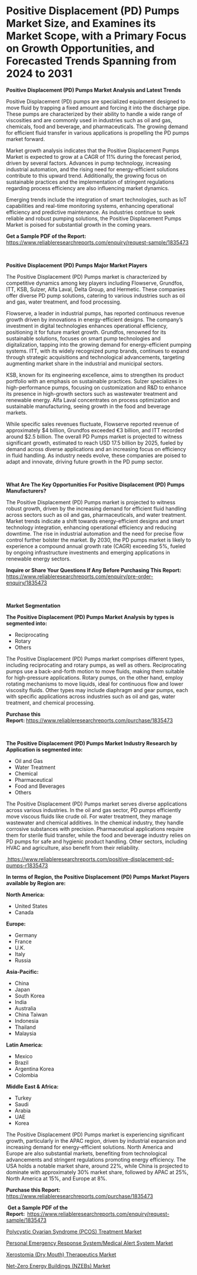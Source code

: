 <p><h1>Positive Displacement (PD) Pumps Market Size, and Examines its Market Scope, with a Primary Focus on Growth Opportunities, and Forecasted Trends Spanning from 2024 to 2031</h1></p><p><strong>Positive Displacement (PD) Pumps Market Analysis and Latest Trends</strong></p>
<p><p>Positive Displacement (PD) pumps are specialized equipment designed to move fluid by trapping a fixed amount and forcing it into the discharge pipe. These pumps are characterized by their ability to handle a wide range of viscosities and are commonly used in industries such as oil and gas, chemicals, food and beverage, and pharmaceuticals. The growing demand for efficient fluid transfer in various applications is propelling the PD pumps market forward. </p><p>Market growth analysis indicates that the Positive Displacement Pumps Market is expected to grow at a CAGR of 11% during the forecast period, driven by several factors. Advances in pump technology, increasing industrial automation, and the rising need for energy-efficient solutions contribute to this upward trend. Additionally, the growing focus on sustainable practices and the implementation of stringent regulations regarding process efficiency are also influencing market dynamics. </p><p>Emerging trends include the integration of smart technologies, such as IoT capabilities and real-time monitoring systems, enhancing operational efficiency and predictive maintenance. As industries continue to seek reliable and robust pumping solutions, the Positive Displacement Pumps Market is poised for substantial growth in the coming years.</p></p>
<p><strong>Get a Sample PDF of the Report:&nbsp;</strong> <a href="https://www.reliableresearchreports.com/enquiry/request-sample/1835473?utm_campaign=24&utm_medium=2&utm_source=Github&utm_content=ia&utm_term=31122024&utm_id=positive-displacement-pd-pumps">https://www.reliableresearchreports.com/enquiry/request-sample/1835473</a></p>
<p>&nbsp;</p>
<p><strong>Positive Displacement (PD) Pumps Major Market Players</strong></p>
<p><p>The Positive Displacement (PD) Pumps market is characterized by competitive dynamics among key players including Flowserve, Grundfos, ITT, KSB, Sulzer, Alfa Laval, Delta Group, and Hermetic. These companies offer diverse PD pump solutions, catering to various industries such as oil and gas, water treatment, and food processing.</p><p>Flowserve, a leader in industrial pumps, has reported continuous revenue growth driven by innovations in energy-efficient designs. The company’s investment in digital technologies enhances operational efficiency, positioning it for future market growth. Grundfos, renowned for its sustainable solutions, focuses on smart pump technologies and digitalization, tapping into the growing demand for energy-efficient pumping systems. ITT, with its widely recognized pump brands, continues to expand through strategic acquisitions and technological advancements, targeting augmenting market share in the industrial and municipal sectors.</p><p>KSB, known for its engineering excellence, aims to strengthen its product portfolio with an emphasis on sustainable practices. Sulzer specializes in high-performance pumps, focusing on customization and R&D to enhance its presence in high-growth sectors such as wastewater treatment and renewable energy. Alfa Laval concentrates on process optimization and sustainable manufacturing, seeing growth in the food and beverage markets.</p><p>While specific sales revenues fluctuate, Flowserve reported revenue of approximately $4 billion, Grundfos exceeded €3 billion, and ITT recorded around $2.5 billion. The overall PD Pumps market is projected to witness significant growth, estimated to reach USD 17.5 billion by 2025, fueled by demand across diverse applications and an increasing focus on efficiency in fluid handling. As industry needs evolve, these companies are poised to adapt and innovate, driving future growth in the PD pump sector.</p></p>
<p>&nbsp;</p>
<p><strong>What Are The Key Opportunities For Positive Displacement (PD) Pumps Manufacturers?</strong></p>
<p><p>The Positive Displacement (PD) Pumps market is projected to witness robust growth, driven by the increasing demand for efficient fluid handling across sectors such as oil and gas, pharmaceuticals, and water treatment. Market trends indicate a shift towards energy-efficient designs and smart technology integration, enhancing operational efficiency and reducing downtime. The rise in industrial automation and the need for precise flow control further bolster the market. By 2030, the PD pumps market is likely to experience a compound annual growth rate (CAGR) exceeding 5%, fueled by ongoing infrastructure investments and emerging applications in renewable energy sectors.</p></p>
<p><strong>Inquire or Share Your Questions If Any Before Purchasing This Report:</strong> <a href="https://www.reliableresearchreports.com/enquiry/pre-order-enquiry/1835473?utm_campaign=24&utm_medium=2&utm_source=Github&utm_content=ia&utm_term=31122024&utm_id=positive-displacement-pd-pumps">https://www.reliableresearchreports.com/enquiry/pre-order-enquiry/1835473</a></p>
<p>&nbsp;</p>
<p><strong>Market Segmentation</strong></p>
<p><strong>The Positive Displacement (PD) Pumps Market Analysis by types is segmented into:</strong></p>
<p><ul><li>Reciprocating</li><li>Rotary</li><li>Others</li></ul></p>
<p><p>The Positive Displacement (PD) Pumps market comprises different types, including reciprocating and rotary pumps, as well as others. Reciprocating pumps use a back-and-forth motion to move fluids, making them suitable for high-pressure applications. Rotary pumps, on the other hand, employ rotating mechanisms to move liquids, ideal for continuous flow and lower viscosity fluids. Other types may include diaphragm and gear pumps, each with specific applications across industries such as oil and gas, water treatment, and chemical processing.</p></p>
<p><strong>Purchase this Report:&nbsp;</strong><a href="https://www.reliableresearchreports.com/purchase/1835473?utm_campaign=24&utm_medium=2&utm_source=Github&utm_content=ia&utm_term=31122024&utm_id=positive-displacement-pd-pumps">https://www.reliableresearchreports.com/purchase/1835473</a></p>
<p>&nbsp;</p>
<p><strong>The Positive Displacement (PD) Pumps Market Industry Research by Application is segmented into:</strong></p>
<p><ul><li>Oil and Gas</li><li>Water Treatment</li><li>Chemical</li><li>Pharmaceutical</li><li>Food and Beverages</li><li>Others</li></ul></p>
<p><p>The Positive Displacement (PD) Pumps market serves diverse applications across various industries. In the oil and gas sector, PD pumps efficiently move viscous fluids like crude oil. For water treatment, they manage wastewater and chemical additives. In the chemical industry, they handle corrosive substances with precision. Pharmaceutical applications require them for sterile fluid transfer, while the food and beverage industry relies on PD pumps for safe and hygienic product handling. Other sectors, including HVAC and agriculture, also benefit from their reliability.</p></p>
<p><a href="https://www.reliableresearchreports.com/positive-displacement-pd-pumps-r1835473?utm_campaign=24&utm_medium=2&utm_source=Github&utm_content=ia&utm_term=31122024&utm_id=positive-displacement-pd-pumps">&nbsp;https://www.reliableresearchreports.com/positive-displacement-pd-pumps-r1835473</a></p>
<p><strong>In terms of Region, the Positive Displacement (PD) Pumps Market Players available by Region are:</strong></p>
<p>
    <p> <strong> North America: </strong>
        <ul>
            <li>United States</li>
            <li>Canada</li>
        </ul>
        </p> 
    <p> <strong> Europe: </strong>
        <ul>
            <li>Germany</li>
            <li>France</li>
            <li>U.K.</li>
            <li>Italy</li>
            <li>Russia</li>
        </ul>
        </p> 
    <p> <strong> Asia-Pacific: </strong>
        <ul>
            <li>China</li>
            <li>Japan</li>
            <li>South Korea</li>
            <li>India</li>
            <li>Australia</li>
            <li>China Taiwan</li>
            <li>Indonesia</li>
            <li>Thailand</li>
            <li>Malaysia</li>
        </ul>
        </p> 
    <p> <strong> Latin America: </strong>
        <ul>
            <li>Mexico</li>
            <li>Brazil</li>
            <li>Argentina Korea</li>
            <li>Colombia</li>
        </ul>
        </p> 
    <p> <strong> Middle East & Africa: </strong>
        <ul>
            <li>Turkey</li>
            <li>Saudi</li>
            <li>Arabia</li>
            <li>UAE</li>
            <li>Korea</li>
        </ul>
    </p>
    </p>
<p><p>The Positive Displacement (PD) Pumps market is experiencing significant growth, particularly in the APAC region, driven by industrial expansion and increasing demand for energy-efficient solutions. North America and Europe are also substantial markets, benefiting from technological advancements and stringent regulations promoting energy efficiency. The USA holds a notable market share, around 22%, while China is projected to dominate with approximately 30% market share, followed by APAC at 25%, North America at 15%, and Europe at 8%.</p></p>
<p><strong>Purchase this Report: </strong><a href="https://www.reliableresearchreports.com/purchase/1835473?utm_campaign=24&utm_medium=2&utm_source=Github&utm_content=ia&utm_term=31122024&utm_id=positive-displacement-pd-pumps">https://www.reliableresearchreports.com/purchase/1835473</a></p>
<p>&nbsp;<strong>Get a Sample PDF of the Report:&nbsp;&nbsp;</strong><a href="https://www.reliableresearchreports.com/enquiry/request-sample/1835473?utm_campaign=24&utm_medium=2&utm_source=Github&utm_content=ia&utm_term=31122024&utm_id=positive-displacement-pd-pumps">https://www.reliableresearchreports.com/enquiry/request-sample/1835473</a></p>
<p><strong></strong></p>
<p><p><a href="https://github.com/klindsey95/Market-Research-Report-List-1/blob/main/polycystic-ovarian-syndrome-pcos-treatment-market.md?utm_campaign=24&utm_medium=2&utm_source=Github&utm_content=ia&utm_term=31122024&utm_id=positive-displacement-pd-pumps">Polycystic Ovarian Syndrome (PCOS) Treatment Market</a></p><p><a href="https://github.com/delindacallegari68/Market-Research-Report-List-1/blob/main/personal-emergency-response-systemmedical-alert-system-market.md?utm_campaign=24&utm_medium=2&utm_source=Github&utm_content=ia&utm_term=31122024&utm_id=positive-displacement-pd-pumps">Personal Emergency Response System/Medical Alert System Market</a></p><p><a href="https://github.com/steidmindy199393/Market-Research-Report-List-1/blob/main/xerostomia-dry-mouth-therapeutics-market.md?utm_campaign=24&utm_medium=2&utm_source=Github&utm_content=ia&utm_term=31122024&utm_id=positive-displacement-pd-pumps">Xerostomia (Dry Mouth) Therapeutics Market</a></p><p><a href="https://github.com/elizabethdagraca/Market-Research-Report-List-5/blob/main/net-zero-energy-buildings-nzebs-market.md?utm_campaign=24&utm_medium=2&utm_source=Github&utm_content=ia&utm_term=31122024&utm_id=positive-displacement-pd-pumps">Net-Zero Energy Buildings (NZEBs) Market</a></p></p>